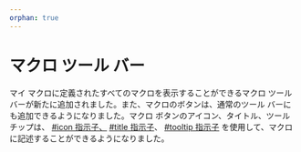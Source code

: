 ```yaml
---
orphan: true
---
```

# マクロ ツール バー

マイ マクロに定義されたすべてのマクロを表示することができるマクロ ツールバーが新たに追加されました。また、マクロのボタンは、通常のツール バーにも追加できるようになりました。マクロ ボタンのアイコン、タイトル、ツール チップは、 [#icon 指示子、](../macro/directive/icon) [#title 指示子](../macro/directive/title)、 [#tooltip 指示子](../macro/directive/tooltip) を使用して、マクロに記述することができるようになりました。
